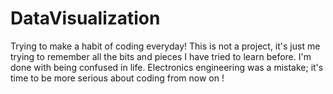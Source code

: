 # DataVisualization
Trying to make a habit of coding everyday!
This is not a project, it's just me trying to remember all the bits and pieces I have tried to learn before. I'm done with being confused in life. 
Electronics engineering was a mistake; it's time to be more serious about coding from now on !
